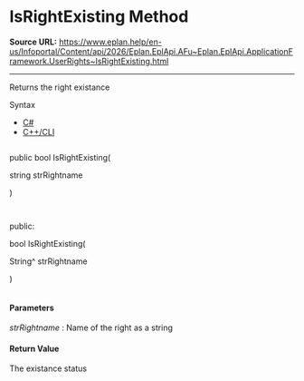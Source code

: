 # IsRightExisting Method

**Source URL:** https://www.eplan.help/en-us/Infoportal/Content/api/2026/Eplan.EplApi.AFu~Eplan.EplApi.ApplicationFramework.UserRights~IsRightExisting.html

---

Returns the right existance

Syntax

- [C#](#i-syntax-CS)
- [C++/CLI](#i-syntax-CPP2005)

```
```
public bool IsRightExisting( 

   string strRightname

)
```
```

```
```
public:

bool IsRightExisting( 

   String^ strRightname

)
```
```

#### Parameters

*strRightname*
:   Name of the right as a string

#### Return Value

The existance status
